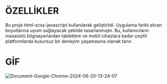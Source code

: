 # ÖZELLİKLER
Bu proje html-scss-javascript kullanılarak geliştirildi.
Uygulama farklı ekran boyutlarına uyum sağlayacak şekilde tasarlanmıştır. Bu, kullanıcıların masaüstü bilgisayarlardan tabletlere ve mobil cihazlara kadar çeşitli platformlarda kusursuz bir deneyim yaşamasına olanak tanır.

# GİF
![Document-Google-Chrome-2024-06-20-13-24-07](https://github.com/hasank34/JBL-CLONE/assets/170248823/82f1b418-6a8c-41a8-a4be-4916cb8280be)
